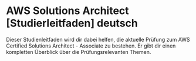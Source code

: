 # AWS Solutions Architect [Studierleitfaden] deutsch
Dieser Studienleitfaden wird dir dabei helfen, die aktuelle Prüfung zum AWS Certified Solutions Architect - Associate zu bestehen. Er gibt dir einen kompletten Überblick über die Prüfungsrelevanten Themen.
